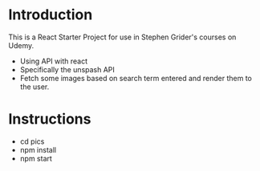 # Introduction

This is a React Starter Project for use in Stephen Grider's courses on Udemy.

- Using API with react
- Specifically the unspash API
- Fetch some images based on search term entered and render them to the user.

# Instructions

- cd pics
- npm install
- npm start

